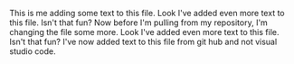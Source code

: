 This is me adding some text to this file.
Look I've added even more text to this file. Isn't that fun?
Now before I'm pulling from my repository, I'm changing the file some more.
Look I've added even more text to this file. Isn't that fun? 
I've now added text to this file from git hub and not visual studio code.